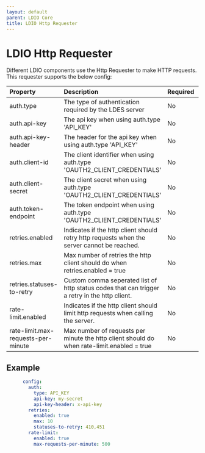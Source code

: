 ```yaml
---
layout: default
parent: LDIO Core
title: LDIO Http Requester
---
```


# LDIO Http Requester

Different LDIO components use the Http Requester to make HTTP requests. 
This requester supports the below config:


| Property                            | Description                                                                                   | Required | Default   | Example                     | Supported values                              |
|:------------------------------------|:----------------------------------------------------------------------------------------------|:---------|:----------|:----------------------------|:----------------------------------------------|
| auth.type                           | The type of authentication required by the LDES server                                        | No       | NO_AUTH   | OAUTH2_CLIENT_CREDENTIALS   | NO_AUTH, API_KEY or OAUTH2_CLIENT_CREDENTIALS |
| auth.api-key                        | The api key when using auth.type 'API_KEY'                                                    | No       | N/A       | myKey                       | String                                        |
| auth.api-key-header                 | The header for the api key when using auth.type 'API_KEY'                                     | No       | X-API-KEY | X-API-KEY                   | String                                        |
| auth.client-id                      | The client identifier when using auth.type 'OAUTH2_CLIENT_CREDENTIALS'                        | No       | N/A       | myId                        | String                                        |
| auth.client-secret                  | The client secret when using auth.type 'OAUTH2_CLIENT_CREDENTIALS'                            | No       | N/A       | mySecret                    | String                                        |
| auth.token-endpoint                 | The token endpoint when using auth.type 'OAUTH2_CLIENT_CREDENTIALS'                           | No       | N/A       | http://localhost:8000/token | HTTP and HTTPS urls                           |
| retries.enabled                     | Indicates if the http client should retry http requests when the server cannot be reached.    | No       | true      | true                        | true or false                                 |
| retries.max                         | Max number of retries the http client should do when retries.enabled = true                   | No       | 5         | 100                         | Integer                                       |
| retries.statuses-to-retry           | Custom comma seperated list of http status codes that can trigger a retry in the http client. | No       | N/A       | 410,451                     | Comma seperated list of Integers              |
| rate-limit.enabled                  | Indicates if the http client should limit http requests when calling the server.              | No       | false     | false                       | true or false                                 |
| rate-limit.max-requests-per-minute  | Max number of requests per minute the http client should do when rate-limit.enabled = true    | No       | 500       | 500                         | Integer                                       |


## Example
```yaml
      config:
        auth:
          type: API_KEY
          api-key: my-secret
          api-key-header: x-api-key
        retries:
          enabled: true
          max: 10
          statuses-to-retry: 410,451
        rate-limit:
          enabled: true
          max-requests-per-minute: 500
```